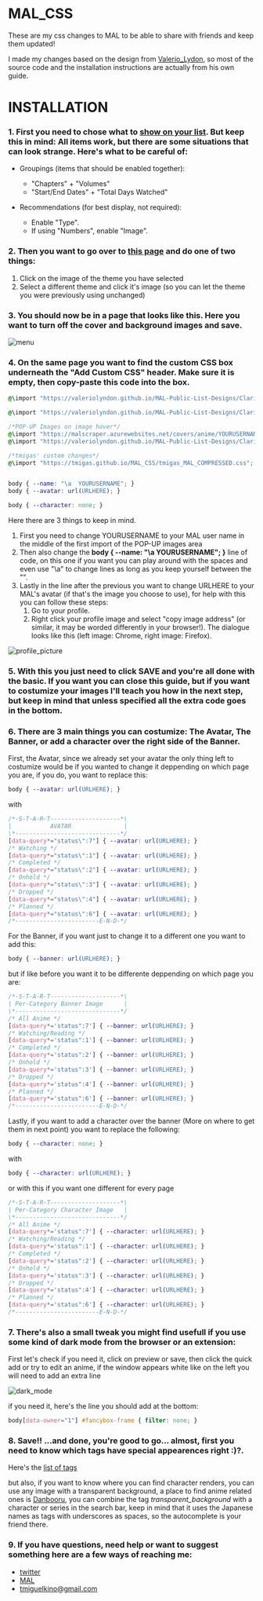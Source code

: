 # MAL_CSS
These are my css changes to MAL to be able to share with friends and keep them updated!

I made my changes based on the design from [Valerio_Lydon](https://myanimelist.net/forum/?topicid=1723114), so most of the source code and the installation instructions are actually from his own guide. 


# INSTALLATION

### 1. First you need to chose what to [show on your list](https://myanimelist.net/editprofile.php?go=listpreferences). But keep this in mind: All items work, but there are some situations that can look strange. Here's what to be careful of:
* Groupings (items that should be enabled together):
  * "Chapters" + "Volumes"
  * "Start/End Dates" + "Total Days Watched"

* Recommendations (for best display, not required):
  * Enable "Type".
  * If using "Numbers", enable "Image". 
        
### 2. Then you want to go over to [this page](https://myanimelist.net/ownlist/style) and do one of two things:
1. Click on the image of the theme you have selected
2. Select a different theme and click it's image (so you can let the theme you were previously using unchanged)

### 3. You should now be in a page that looks like this. Here you want to turn off the cover and background images and save.

![menu](/images/Customize_Menu.png)

### 4. On the same page you want to find the custom CSS box underneath the "Add Custom CSS" header. Make sure it is empty, then copy-paste this code into the box.
```css
@\import "https://valeriolyndon.github.io/MAL-Public-List-Designs/Clarity%20Theme/Theme%20-%20Compressed.css";

@\import "https://valeriolyndon.github.io/MAL-Public-List-Designs/Clarity%20Theme/Mod%20-%20Dark%20Mode%20Compressed.css";

/*POP-UP Images on image hover*/
@\import "https://malscraper.azurewebsites.net/covers/anime/YOURUSERNAME/presets/dataimagelinkbefore";
@\import "https://valeriolyndon.github.io/MAL-Public-List-Designs/Clarity%20Theme/Mod%20-%20Hover%20Image%20On%20Circle%20Compressed.css";

/*tmigas' custom changes*/
@\import "https://tmigas.github.io/MAL_CSS/tmigas_MAL_COMPRESSED.css";


body { --name: "\a  YOURUSERNAME"; }
body { --avatar: url(URLHERE); }

body { --character: none; }
```
Here there are 3 things to keep in mind. 
1. First you need to change YOURUSERNAME to your MAL user name in the middle of the first import of the POP-UP images area 
2. Then also change the __body { --name: "\a  YOURUSERNAME"; }__ line of code, on this one if you want you can play around with the spaces and even use "\a" to change lines as long as you keep yourself between the "".
3. Lastly in the line after the previous you want to change URLHERE to your MAL's avatar (if that's the image you choose to use), for help with this you can follow these steps:
   1. Go to your profile.
   2. Right click your profile image and select "copy image address" (or similar, it may be worded differently in your browser!). The dialogue looks like this (left image: Chrome, right image: Firefox).


![profile_picture](/images/profile_picture.png)

### 5. With this you just need to click SAVE and you're all done with the basic. If you want you can close this guide, but if you want to costumize your images I'll teach you how in the next step, but keep in mind that unless specified all the extra code goes in the bottom.

### 6. There are 3 main things you can costumize: The Avatar, The Banner, or add a character over the right side of the Banner.
First, the Avatar, since we already set your avatar the only thing left to costumize would be if you wanted to change it deppending on which page you are, if you do, you want to replace this:
```css
body { --avatar: url(URLHERE); }
```
with
```css
/*-S-T-A-R-T--------------------*\
|           AVATAR               |
\*------------------------------*/
[data-query*="status\":7"] { --avatar: url(URLHERE); }
/* Watching */
[data-query*="status\":1"] { --avatar: url(URLHERE); }
/* Completed */
[data-query*="status\":2"] { --avatar: url(URLHERE); }
/* Onhold */
[data-query*="status\":3"] { --avatar: url(URLHERE); }
/* Dropped */
[data-query*="status\":4"] { --avatar: url(URLHERE); }
/* Planned */
[data-query*="status\":6"] { --avatar: url(URLHERE); }
/*------------------------E-N-D-*/
```
For the Banner, if you want just to change it to a different one you want to add this:
```css
body { --banner: url(URLHERE); }
```
but if like before you want it to be differente deppending on which page you are:
```css
/*-S-T-A-R-T--------------------*\
| Per-Category Banner Image      |
\*------------------------------*/
/* All Anime */
[data-query*='status":7'] { --banner: url(URLHERE); }
/* Watching/Reading */
[data-query*='status":1'] { --banner: url(URLHERE); }
/* Completed */
[data-query*='status":2'] { --banner: url(URLHERE); }
/* Onhold */
[data-query*='status":3'] { --banner: url(URLHERE); }
/* Dropped */
[data-query*='status":4'] { --banner: url(URLHERE); }
/* Planned */
[data-query*='status":6'] { --banner: url(URLHERE); }
/*------------------------E-N-D-*/
```
Lastly, if you want to add a character over the banner (More on where to get them in next point) you want to replace the following:
```css
body { --character: none; }
```
with
```css
body { --character: url(URLHERE); }
```
or with this if you want one different for every page
```css
/*-S-T-A-R-T--------------------*\
| Per-Category Character Image   |
\*------------------------------*/
/* All Anime */
[data-query*='status":7'] { --character: url(URLHERE); }
/* Watching/Reading */
[data-query*='status":1'] { --character: url(URLHERE); }
/* Completed */
[data-query*='status":2'] { --character: url(URLHERE); }
/* Onhold */
[data-query*='status":3'] { --character: url(URLHERE); }
/* Dropped */
[data-query*='status":4'] { --character: url(URLHERE); }
/* Planned */
[data-query*='status":6'] { --character: url(URLHERE); }
/*------------------------E-N-D-*/
```
### 7. There's also a small tweak you might find usefull if you use some kind of dark mode from the browser or an extension:
First let's check if you need it, click on preview or save, then click the quick add or try to edit an anime, if the window appears white like on the left you will need to add an extra line

![dark_mode](/images/dark_mode.png)

if you need it, here's the line you should add at the bottom:
```css
body[data-owner="1"] #fancybox-frame { filter: none; }
```

### 8. Save!!     ...and done, you're good to go... almost, first you need to know which tags have special appearences right :)?.
Here's the [list of tags](https://docs.google.com/spreadsheets/d/18JZI3sOT2gPteI5RmJQO46VVKMbtHdq0zc3qsDwHU-E/edit?usp=sharing)

but also, if you want to know where you can find character renders, you can use any image with a transparent background, a place to find anime related ones is [Danbooru](https://danbooru.donmai.us/posts?utf8=%E2%9C%93&tags=transparent_background+&ms=1), you can combine the tag *transparent_background* with a character or series in the search bar, keep in mind that it uses the Japanese names as tags with underscores as spaces, so the autocomplete is your friend there.

### 9. If you have questions, need help or want to suggest something here are a few ways of reaching me:
* [twitter](https://twitter.com/tmigaskino)
* [MAL](https://myanimelist.net/profile/tmigas)
* tmiguelkino@gmail.com

